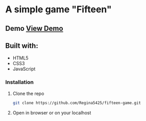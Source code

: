 # A simple game "Fifteen"

## Demo <a href="https://regina5425.github.io/fifteen-game/">View Demo</a>

## Built with:
- HTML5
- CSS3
- JavaScript

### Installation

1. Clone the repo
   ```sh
   git clone https://github.com/Regina5425/fifteen-game.git
   ```
2. Open in browser or on your localhost

